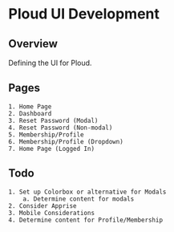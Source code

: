 # Ploud UI Development

## Overview

Defining the UI for Ploud.

## Pages

    1. Home Page
    2. Dashboard
    3. Reset Password (Modal)
    4. Reset Password (Non-modal)
    5. Membership/Profile
    6. Membership/Profile (Dropdown)
    7. Home Page (Logged In)
    
## Todo

    1. Set up Colorbox or alternative for Modals
        a. Determine content for modals
    2. Consider Apprise
    3. Mobile Considerations
    4. Determine content for Profile/Membership